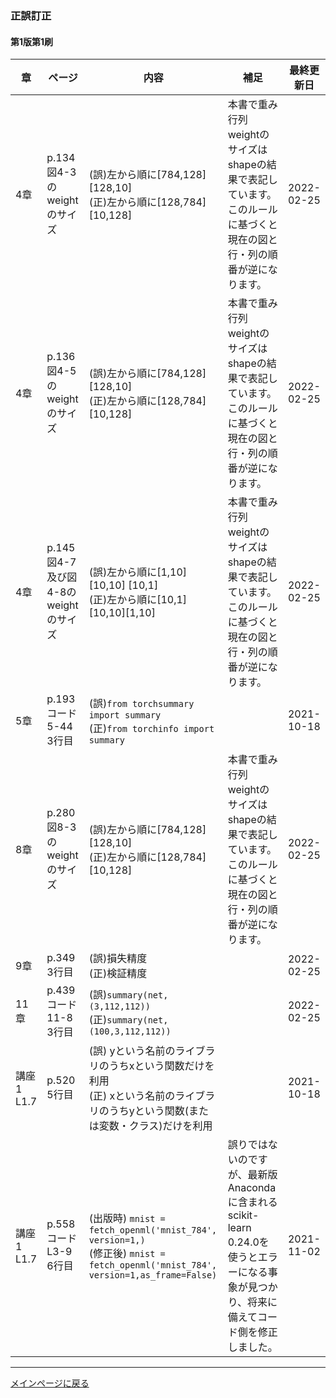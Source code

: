 ### 正誤訂正


#### 第1版第1刷
|章  |ページ  |内容　　　　　　　|補足|最終更新日|
|---|---|---|---|---|
|4章|p.134 図4-3のweightのサイズ|(誤)左から順に[784,128] [128,10]<br>(正)左から順に[128,784] [10,128]|本書で重み行列weightのサイズはshapeの結果で表記しています。このルールに基づくと現在の図と行・列の順番が逆になります。|2022-02-25|
|4章|p.136 図4-5のweightのサイズ|(誤)左から順に[784,128] [128,10]<br>(正)左から順に[128,784] [10,128]|本書で重み行列weightのサイズはshapeの結果で表記しています。このルールに基づくと現在の図と行・列の順番が逆になります。|2022-02-25|
|4章|p.145 図4-7及び図4-8のweightのサイズ|(誤)左から順に[1,10] [10,10] [10,1]<br>(正)左から順に[10,1] [10,10][1,10]|本書で重み行列weightのサイズはshapeの結果で表記しています。このルールに基づくと現在の図と行・列の順番が逆になります。|2022-02-25|
|5章|p.193 コード5-44 3行目|(誤)``from torchsummary import summary`` <br>(正)``from torchinfo import summary``||2021-10-18|
|8章|p.280 図8-3のweightのサイズ|(誤)左から順に[784,128] [128,10]<br>(正)左から順に[128,784] [10,128]|本書で重み行列weightのサイズはshapeの結果で表記しています。このルールに基づくと現在の図と行・列の順番が逆になります。|2022-02-25|
|9章|p.349 3行目|(誤)損失精度<br>(正)検証精度||2022-02-25|
|11章|p.439 コード11-8 3行目|(誤)``summary(net,(3,112,112))``<br>(正)``summary(net,(100,3,112,112))``||2022-02-25|
|講座1 L1.7|p.520 5行目|(誤) yという名前のライブラリのうちxという関数だけを利用 <br>(正) xという名前のライブラリのうちyという関数(または変数・クラス)だけを利用||2021-10-18|
|講座1 L1.7|p.558 コードL3-9 6行目|(出版時) ``mnist = fetch_openml('mnist_784', version=1,)`` <br>(修正後) ``mnist = fetch_openml('mnist_784', version=1,as_frame=False)``|誤りではないのですが、最新版Anacondaに含まれるscikit-learn 0.24.0を使うとエラーになる事象が見つかり、将来に備えてコード側を修正しました。|2021-11-02|

<hr>

[メインページに戻る](../README.md)
